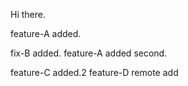 Hi there.

feature-A added.

fix-B added.
feature-A added second.

feature-C added.2
feature-D remote add
